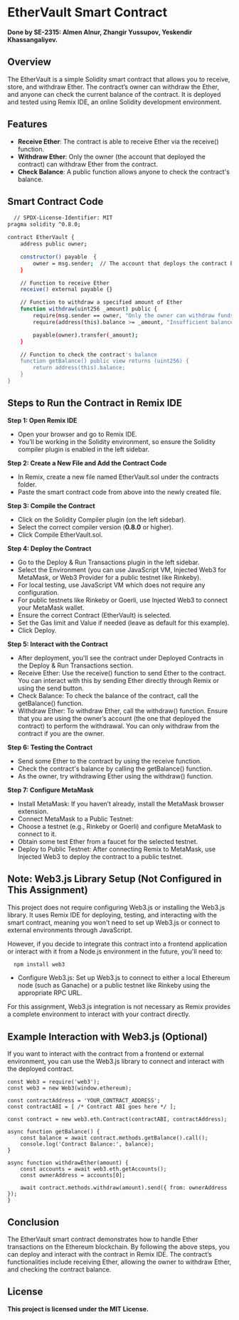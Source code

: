
# EtherVault Smart Contract
**Done by SE-2315: Almen Alnur, Zhangir Yussupov, Yeskendir Khassangaliyev.**

## Overview

The EtherVault is a simple Solidity smart contract that allows you to receive, store, and withdraw Ether. The contract’s owner can withdraw the Ether, and anyone can check the current balance of the contract. It is deployed and tested using Remix IDE, an online Solidity development environment.


## Features

 - **Receive Ether**: The contract is able to receive Ether via the receive() function.
 - **Withdraw Ether**: Only the owner (the account that deployed the contract) can withdraw Ether from the contract.
 - **Check Balance**: A public function allows anyone to check the contract's balance.


## Smart Contract Code


```bash
  // SPDX-License-Identifier: MIT
pragma solidity ^0.8.0;

contract EtherVault {
    address public owner;

    constructor() payable  {
        owner = msg.sender;  // The account that deploys the contract becomes the owner
    }

    // Function to receive Ether
    receive() external payable {}

    // Function to withdraw a specified amount of Ether
    function withdraw(uint256 _amount) public {
        require(msg.sender == owner, "Only the owner can withdraw funds");
        require(address(this).balance >= _amount, "Insufficient balance");

        payable(owner).transfer(_amount);
    }

    // Function to check the contract's balance
    function getBalance() public view returns (uint256) {
        return address(this).balance;
    }
}

```


## Steps to Run the Contract in Remix IDE

**Step 1: Open Remix IDE**
- Open your browser and go to Remix IDE.
- You’ll be working in the Solidity environment, so ensure the Solidity compiler plugin is enabled in the left sidebar.

**Step 2: Create a New File and Add the Contract Code**
- In Remix, create a new file named EtherVault.sol under the contracts folder.
- Paste the smart contract code from above into the newly created file.

**Step 3: Compile the Contract**
- Click on the Solidity Compiler plugin (on the left sidebar).
- Select the correct compiler version (**0.8.0** or higher).
- Click Compile EtherVault.sol.

**Step 4: Deploy the Contract**
- Go to the Deploy & Run Transactions plugin in the left sidebar.
- Select the Environment (you can use JavaScript VM, Injected Web3 for MetaMask, or Web3 Provider for a public testnet like Rinkeby).
- For local testing, use JavaScript VM which does not require any configuration.
- For public testnets like Rinkeby or Goerli, use Injected Web3 to connect your MetaMask wallet.
- Ensure the correct Contract (EtherVault) is selected.
- Set the Gas limit and Value if needed (leave as default for this example).
- Click Deploy.

**Step 5: Interact with the Contract**
- After deployment, you'll see the contract under Deployed Contracts in the Deploy & Run Transactions section.
- Receive Ether: Use the receive() function to send Ether to the contract. You can interact with this by sending Ether directly through Remix or using the send button.
- Check Balance: To check the balance of the contract, call the getBalance() function.
- Withdraw Ether: To withdraw Ether, call the withdraw() function. Ensure that you are using the owner’s account (the one that deployed the contract) to perform the withdrawal. You can only withdraw from the contract if you are the owner.

**Step 6: Testing the Contract**
- Send some Ether to the contract by using the receive function.
- Check the contract's balance by calling the getBalance() function.
- As the owner, try withdrawing Ether using the withdraw() function.

**Step 7: Configure MetaMask**
- Install MetaMask: If you haven’t already, install the MetaMask browser extension.
- Connect MetaMask to a Public Testnet:
- Choose a testnet (e.g., Rinkeby or Goerli) and configure MetaMask to connect to it.
- Obtain some test Ether from a faucet for the selected testnet.
- Deploy to Public Testnet: After connecting Remix to MetaMask, use Injected Web3 to deploy the contract to a public testnet.


## Note: Web3.js Library Setup (Not Configured in This Assignment)

This project does not require configuring Web3.js or installing the Web3.js library. It uses Remix IDE for deploying, testing, and interacting with the smart contract, meaning you won't need to set up Web3.js or connect to external environments through JavaScript.

However, if you decide to integrate this contract into a frontend application or interact with it from a Node.js environment in the future, you'll need to:
```bash
  npm install web3
```
- Configure Web3.js: Set up Web3.js to connect to either a local Ethereum node (such as Ganache) or a public testnet like Rinkeby using the appropriate RPC URL.

For this assignment, Web3.js integration is not necessary as Remix provides a complete environment to interact with your contract directly.

## Example Interaction with Web3.js (Optional)
If you want to interact with the contract from a frontend or external environment, you can use the Web3.js library to connect and interact with the deployed contract.

```
const Web3 = require('web3');
const web3 = new Web3(window.ethereum);

const contractAddress = 'YOUR_CONTRACT_ADDRESS';
const contractABI = [ /* Contract ABI goes here */ ];

const contract = new web3.eth.Contract(contractABI, contractAddress);

async function getBalance() {
    const balance = await contract.methods.getBalance().call();
    console.log('Contract Balance:', balance);
}

async function withdrawEther(amount) {
    const accounts = await web3.eth.getAccounts();
    const ownerAddress = accounts[0];

    await contract.methods.withdraw(amount).send({ from: ownerAddress });
}
```
    


## Conclusion
The EtherVault smart contract demonstrates how to handle Ether transactions on the Ethereum blockchain. By following the above steps, you can deploy and interact with the contract in Remix IDE. The contract’s functionalities include receiving Ether, allowing the owner to withdraw Ether, and checking the contract balance.


## License

**This project is licensed under the MIT License.**

